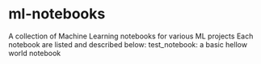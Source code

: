 # ml-notebooks
A collection of Machine Learning notebooks for various ML projects
Each notebook are listed and described below:
test_notebook: a basic hellow world notebook
